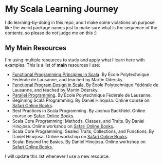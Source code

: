 # My Scala Learning Journey
I do learning-by-doing in this repo, and I make some violations on purpose like the weird package names just to make sure what is the sequence of the contents, so please do not judge me on this :)

## My Main Resources
I'm using multiple resources to study and apply what I learn here with examples. This is a list of **main** resources I use:
* [Functional Programming Principles in Scala](https://www.coursera.org/learn/progfun1/). By École Polytechnique Fédérale de Lausanne, and teached by Martin Odersky.
* [Functional Program Design in Scala](https://www.coursera.org/learn/progfun2/). By École Polytechnique Fédérale de Lausanne, and teached by Martin Odersky.
* [Parallel Programming](https://www.coursera.org/learn/parprog1/). By École Polytechnique Fédérale de Lausanne.
* Beginning Scala Programming. By Daniel Hinojosa. Online course on [Safari Online Books](https://www.safaribooksonline.com/home/).
* Best Practices in Scala Programming. By Joshua Backfield. Online course on [Safari Online Books](https://www.safaribooksonline.com/home/).
* Scala Core Programming: Methods, Classes, and Traits. By Daniel Hinojosa. Online workshop on [Safari Online Books](https://www.safaribooksonline.com/home/).
* Scala Core Programming: Sealed Traits, Collections, and Functions. By  Daniel Hinojosa. Online workshop on [Safari Online Books](https://www.safaribooksonline.com/home/).
* Scala: Beyond the Basics. By  Daniel Hinojosa. Online workshop on [Safari Online Books](https://www.safaribooksonline.com/home/).

I will update this list whenever I use a new resource.